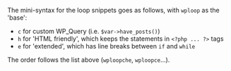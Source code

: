 The mini-syntax for the loop snippets goes as follows, with `wploop` as the 'base':

+ `c` for custom WP_Query (i.e. `$var->have_posts()`)
+ `h` for 'HTML friendly', which keeps the statements in `<?php ... ?>` tags
+ `e` for 'extended', which has line breaks between `if` and `while`

The order follows the list above (`wploopche`, `wploopce`...).